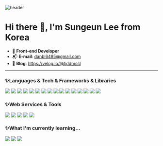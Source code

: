 
![header](https://capsule-render.vercel.app/api?type=waving&color=gradient&customColorList=0,2,2,5,30&height=300&section=header&text=Welcome%20My%20Git-Hub%20Profile&fontSize=60)
# Hi there 👋, I'm Sungeun Lee from Korea
- 🐥 **Front-end Developer**
- 📬 **E-mail**: danbi6485@gmail.com
- 📝 **Blog**: https://velog.io/@tjddmssl

------------------------------------------------------------------------------------------------------------------------------
### ✨Languages & Tech & Frameworks & Libraries
<div>
  <img src="https://img.shields.io/badge/CSS3-1572B6?style=for-the-badge&logo=css3&logoColor=white"/></a>
  <img src="https://img.shields.io/badge/HTML5-E34F26?style=for-the-badge&logo=html5&logoColor=white"/></a>
  <img src="https://img.shields.io/badge/JavScript-F7DF1E?style=for-the-badge&logo=JavaScript&logoColor=white"/></a>
  <img src="https://img.shields.io/badge/TypeScript-3178C6?style=for-the-badge&logo=TypeScript&logoColor=white"/></a>
   <img src="https://img.shields.io/badge/React-0088CC?style=for-the-badge&logo=React&logoColor=white"/></a>
 <img src="https://img.shields.io/badge/Redux-764ABC?style=for-the-badge&logo=Redux&logoColor=white"/></a>
 <img src="https://img.shields.io/badge/Vite-646CFF?style=for-the-badge&logo=Vite&logoColor=white"/></a>
 <img src="https://img.shields.io/badge/Axios-5A29E4?style=for-the-badge&logo=Axios&logoColor=white"/></a>
  <img src="https://img.shields.io/badge/React Router-CA4245?style=for-the-badge&logo=React Router&logoColor=white"/></a>
  <img src="https://img.shields.io/badge/Styled Components-DB7093?style=for-the-badge&logo=Styled-Components&logoColor=white"/></a>
   <img src="https://img.shields.io/badge/PostCSS-DD3A0A?style=for-the-badge&logo=PostCSS&logoColor=white"/></a>
   <img src="https://img.shields.io/badge/Tailwind CSS-06B6D4?style=for-the-badge&logo=Tailwind CSS&logoColor=white"/></a>
  <img src="https://img.shields.io/badge/Babel-F9DC3E?style=for-the-badge&logo=Babel&logoColor=white"/></a>
  <img src="https://img.shields.io/badge/ESLint-4B32C3?style=for-the-badge&logo=ESLint&logoColor=white"/></a>
  <img src="https://img.shields.io/badge/Prettier-F7B93E?style=for-the-badge&logo=Prettier&logoColor=white"/></a>
  <img src="https://img.shields.io/badge/Webpack-8DD6F9?style=for-the-badge&logo=Webpack&logoColor=white"/></a>
<div>
  
  ### ✨Web Services & Tools
<div>
   <img src="https://img.shields.io/badge/npm-CB3837?style=for-the-badge&logo=npm&logoColor=white"/></a>
   <img src="https://img.shields.io/badge/Postman-FF6C37?style=for-the-badge&logo=Postman&logoColor=white"/></a>
    <img src="https://img.shields.io/badge/Figma-F24E1E?style=for-the-badge&logo=Figma&logoColor=white"/></a>
  <img src="https://img.shields.io/badge/Amazon AWS-232F3E?style=for-the-badge&logo=Amazon AWS&logoColor=white"/></a>
  <img src="https://img.shields.io/badge/Vercel-000000?style=for-the-badge&logo=Vercel&logoColor=white"/></a>
  </div>
  
  ### ✨What I'm currently learning...
  <div>
<img src="https://img.shields.io/badge/React Query-FF4154?style=for-the-badge&logo=React Query&logoColor=white"/></a>
<img src="https://img.shields.io/badge/Next.js-000000?style=for-the-badge&logo=Next.js&logoColor=white"/></a>
<img src="https://img.shields.io/badge/GraphQL-E10098?style=for-the-badge&logo=GraphQL&logoColor=white"/></a>
  </div>
  
<!--
**tjddmssl/tjddmssl** is a ✨ _special_ ✨ repository because its `README.md` (this file) appears on your GitHub profile.

Here are some ideas to get you started:

- 🔭 I’m currently working on ...
- 🌱 I’m currently learning ...
- 👯 I’m looking to collaborate on ...
- 🤔 I’m looking for help with ...
- 💬 Ask me about ...
- 📫 How to reach me: ...
- 😄 Pronouns: ...
- ⚡ Fun fact: ...
-->
